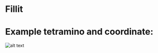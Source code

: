 # Fillit


# Example tetramino and coordinate:
![alt text](https://cdn1.savepice.ru/uploads/2019/11/5/3d97b1e83511db1589c1df2dbac9e3cf-full.jpg)
